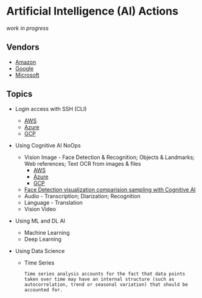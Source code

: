 # Artificial Intelligence (AI) Actions
<i>work in progress</i>

## Vendors

* [Amazon](https://aws.amazon.com/machine-learning/)
* [Google](https://cloud.google.com/products/ai/)
* [Microsoft](https://azure.microsoft.com/services/cognitive-services/)


## Topics

* Login access with SSH (CLI)
   * [AWS](https://gist.github.com/realBjornRoden/36ee9bc937ec5bc03afba6f8b4275aa0#file-cloudactions-aws-login-md)
   * [Azure](https://gist.github.com/realBjornRoden/ca3ee0204e6506d6d8e0f6f7b2658e8a#file-cloudactions-azure-login-md)
   * [GCP](https://gist.github.com/realBjornRoden/3f2d63e0654163fbca659830ce9071c2#file-cloudactions-gcp-login-md)

* Using Cognitive AI NoOps
   * Vision Image - Face Detection & Recognition; Objects & Landmarks; Web references; Text OCR from images & files
      * [AWS](https://gist.github.com/realBjornRoden/3e4974baaf4848928e6d8224adb49bb1#cognitive-actions-vision-image-aws-md)
      * [Azure](https://gist.github.com/realBjornRoden/a4c4f8c99851b9dfb23e70d6fe37d348#cognitive-actions-vision-image-azure-md)
      * [GCP](https://gist.github.com/realBjornRoden/c46242be467066966c0da4c6166b6efa#cognitive-actions-vision-image-gcp-md)
   * [Face Detection visualization comparision sampling with Cognitive AI](https://github.com/realBjornRoden/cognition/blob/master/amp/)
   * Audio - Transcription; Diarization; Recognition
   * Language - Translation
   * Vision Video

* Using ML and DL AI
   * Machine Learning
   * Deep Learning

* Using Data Science
   * Time Series
      ```
      Time series analysis accounts for the fact that data points taken over time may have an internal structure (such as autocorrelation, trend or seasonal variation) that should be accounted for.
      ```
